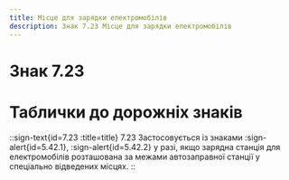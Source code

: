 ```yaml
---
title: Місце для зарядки електромобілів
description: Знак 7.23 Місце для зарядки електромобілів
---
```

# Знак 7.23
# Таблички до дорожніх знаків
::sign-text{id=7.23 :title=title}
7.23  Застосовується із знаками :sign-alert{id=5.42.1}, :sign-alert{id=5.42.2} у разі, якщо зарядна станція для електромобілів розташована за межами автозаправної станції у спеціально відведених місцях.
::